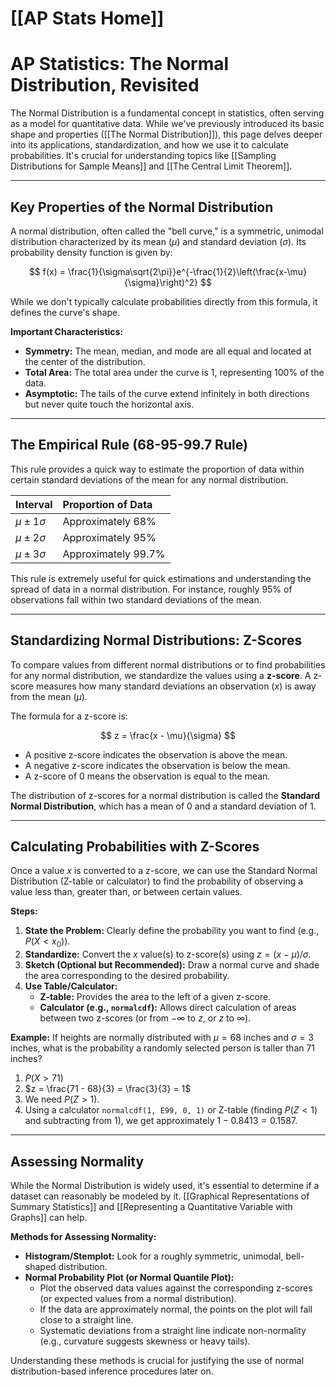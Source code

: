 # [[AP Stats Home]]
# AP Statistics: The Normal Distribution, Revisited

The Normal Distribution is a fundamental concept in statistics, often serving as a model for quantitative data. While we've previously introduced its basic shape and properties ([[The Normal Distribution]]), this page delves deeper into its applications, standardization, and how we use it to calculate probabilities. It's crucial for understanding topics like [[Sampling Distributions for Sample Means]] and [[The Central Limit Theorem]].

---

## Key Properties of the Normal Distribution

A normal distribution, often called the "bell curve," is a symmetric, unimodal distribution characterized by its mean ($\mu$) and standard deviation ($\sigma$). Its probability density function is given by:

$$ f(x) = \frac{1}{\sigma\sqrt{2\pi}}e^{-\frac{1}{2}\left(\frac{x-\mu}{\sigma}\right)^2} $$

While we don't typically calculate probabilities directly from this formula, it defines the curve's shape.

**Important Characteristics:**
*   **Symmetry:** The mean, median, and mode are all equal and located at the center of the distribution.
*   **Total Area:** The total area under the curve is 1, representing 100% of the data.
*   **Asymptotic:** The tails of the curve extend infinitely in both directions but never quite touch the horizontal axis.

---

## The Empirical Rule (68-95-99.7 Rule)

This rule provides a quick way to estimate the proportion of data within certain standard deviations of the mean for any normal distribution.

| Interval               | Proportion of Data |
| :--------------------- | :----------------- |
| $\mu \pm 1\sigma$      | Approximately 68%  |
| $\mu \pm 2\sigma$      | Approximately 95%  |
| $\mu \pm 3\sigma$      | Approximately 99.7% |

This rule is extremely useful for quick estimations and understanding the spread of data in a normal distribution. For instance, roughly 95% of observations fall within two standard deviations of the mean.

---

## Standardizing Normal Distributions: Z-Scores

To compare values from different normal distributions or to find probabilities for any normal distribution, we standardize the values using a **z-score**. A z-score measures how many standard deviations an observation ($x$) is away from the mean ($\mu$).

The formula for a z-score is:

$$ z = \frac{x - \mu}{\sigma} $$

*   A positive z-score indicates the observation is above the mean.
*   A negative z-score indicates the observation is below the mean.
*   A z-score of 0 means the observation is equal to the mean.

The distribution of z-scores for a normal distribution is called the **Standard Normal Distribution**, which has a mean of 0 and a standard deviation of 1.

---

## Calculating Probabilities with Z-Scores

Once a value $x$ is converted to a z-score, we can use the Standard Normal Distribution (Z-table or calculator) to find the probability of observing a value less than, greater than, or between certain values.

**Steps:**
1.  **State the Problem:** Clearly define the probability you want to find (e.g., $P(X < x_0)$).
2.  **Standardize:** Convert the $x$ value(s) to z-score(s) using $z = (x - \mu) / \sigma$.
3.  **Sketch (Optional but Recommended):** Draw a normal curve and shade the area corresponding to the desired probability.
4.  **Use Table/Calculator:**
    *   **Z-table:** Provides the area to the left of a given z-score.
    *   **Calculator (e.g., `normalcdf`):** Allows direct calculation of areas between two z-scores (or from $-\infty$ to $z$, or $z$ to $\infty$).

**Example:** If heights are normally distributed with $\mu = 68$ inches and $\sigma = 3$ inches, what is the probability a randomly selected person is taller than 71 inches?
1.  $P(X > 71)$
2.  $z = \frac{71 - 68}{3} = \frac{3}{3} = 1$
3.  We need $P(Z > 1)$.
4.  Using a calculator `normalcdf(1, E99, 0, 1)` or Z-table (finding $P(Z < 1)$ and subtracting from 1), we get approximately $1 - 0.8413 = 0.1587$.

---

## Assessing Normality

While the Normal Distribution is widely used, it's essential to determine if a dataset can reasonably be modeled by it. [[Graphical Representations of Summary Statistics]] and [[Representing a Quantitative Variable with Graphs]] can help.

**Methods for Assessing Normality:**
*   **Histogram/Stemplot:** Look for a roughly symmetric, unimodal, bell-shaped distribution.
*   **Normal Probability Plot (or Normal Quantile Plot):**
    *   Plot the observed data values against the corresponding z-scores (or expected values from a normal distribution).
    *   If the data are approximately normal, the points on the plot will fall close to a straight line.
    *   Systematic deviations from a straight line indicate non-normality (e.g., curvature suggests skewness or heavy tails).

Understanding these methods is crucial for justifying the use of normal distribution-based inference procedures later on.